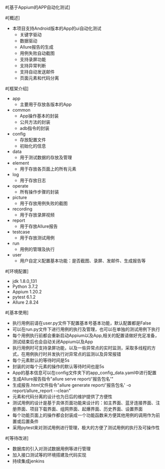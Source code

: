 #[基于Appium的APP自动化测试]

#[概述]
* 本项目支持Android版本的App的ui自动化测试
    * 关键字驱动
    * 数据驱动
    * Allure报告的生成
    * 用例失败自动截图
    * 支持录屏功能
    * 支持异常判断
    * 支持自动发送邮件
    * 页面元素和代码分离
    
#[框架介绍]
* app
    * 主要用于存放各版本的App
* common
    * App操作基本的封装
    * 公共方法的封装
    * adb指令的封装
* config
    * 存放配置文件
    * 初始化的信息
* data
    * 用于测试数据的存放及管理
* element
    * 用于存放各页面上的所有元素
* log
    * 用于存放日志
* operate
    * 所有操作步骤的封装
* picture
    * 用于存放用例失败的截图
* recording
    * 用于存放录屏视频
* report
    * 用于存放Allure报告
* testcase
    * 用于存放测试用例
* run
    * 用例的管理及执行
* user
    * 用户自定义配置基本功能：是否截图、录屏、发邮件、生成报告等
    
#[环境配置]
* jdk 1.8.0_131
* Python 3.7.2
* Appium 1.20.2
* pytest 6.1.2
* Allure 2.8.24

#[基本使用]
* 执行用例前请在user.py文件下配置基本号基本功能，默认配置都是False
* 可以在run.py文件下进行用例的执行及管理，也可以在单独的测试用例下执行
* 每个用例执行前都会重新启动Appium以及App,相关的配置请做好充足准备，测试结束后也会自动关闭Appium以及App
* 执行用例时可支持录屏功能，以及一些异常点的实时监测，采取多线程的方式，在用例执行时并发执行对异常点的监测以及异常报错
* 每个元素默认的等待时间是5s
* 封装的对每个元素的操作的默认等待时间也是5s
* App的基本信息可以在config文件夹下的app_config_data.yaml中进行配置
* 生成Allure报告指令"allure serve report/'报告包名'"
* 生成报告.html文件指令"allure generate report/'报告包名' -o report/allure_report --clean"
* 元素和代码分离的设计也为日后的维护提供了方便性
* 测试用例的设计是基于具体页面功能来设计的：如主界面、蓝牙连接界面、注册界面、项目下载界面、组网界面、起爆界面、历史界面、设置界面
* 每个功能页面上的操作都会封装成一个功能函数来方便其他用例的调用作为前置或后置条件
* 采用pytest来对测试用例进行管理，极大的方便了测试用例的执行及可操作性


#[等待改进]
* 数据库的引入对测试数据用例等进行管理
* 加入接口测试等的环境搭建及代码实现
* 持续集成jenkins









